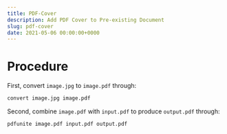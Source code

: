 ```yaml
---
title: PDF-Cover
description: Add PDF Cover to Pre-existing Document
slug: pdf-cover
date: 2021-05-06 00:00:00+0000
---
```


# Procedure
First, convert `image.jpg` to `image.pdf` through:
```bash
convert image.jpg image.pdf
```

Second, combine `image.pdf` with `input.pdf` to produce `output.pdf` through:
```bash
pdfunite image.pdf input.pdf output.pdf
```
